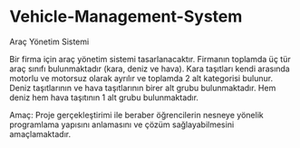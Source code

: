 # Vehicle-Management-System
Araç Yönetim Sistemi

Bir firma için araç yönetim sistemi tasarlanacaktır. 
Firmanın toplamda üç tür araç sınıfı bulunmaktadır (kara, deniz ve hava). 
Kara taşıtları kendi arasında motorlu ve motorsuz olarak ayrılır ve toplamda 2 alt kategorisi bulunur.
Deniz taşıtlarının ve hava taşıtlarının birer alt grubu bulunmaktadır. Hem deniz hem hava taşıtının 1 alt grubu bulunmaktadır. 
 
Amaç: Proje gerçekleştirimi ile beraber öğrencilerin nesneye yönelik programlama yapısını anlamasını ve çözüm sağlayabilmesini
amaçlamaktadır. 
